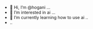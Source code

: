 - 👋 Hi, I’m @hogani ...
- 👀 I’m interested in ai ...
- 🌱 I’m currently learning how to use ai ..
- ..
  

<!---
hogani/hogani is a ✨ special ✨ repository because its `README.md` (this file) appears on your GitHub profile.
You can click the Preview link to take a look at your changes.
--->
